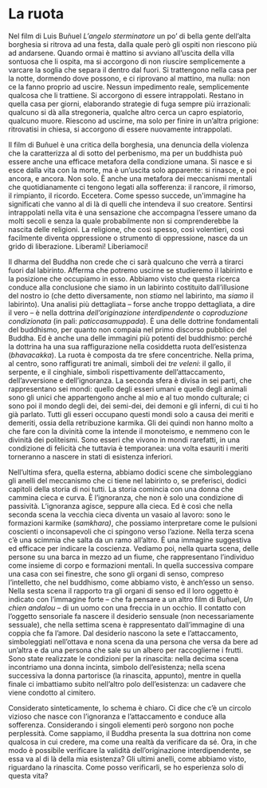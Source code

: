 # La ruota

Nel film di Luis Buñuel _L’angelo sterminatore_ un po’ di bella gente dell’alta borghesia si ritrova ad una festa, dalla quale però gli ospiti non riescono più ad andarsene. Quando ormai è mattino si avviano all’uscita della villa sontuosa che li ospita, ma si accorgono di non riuscire semplicemente a varcare la soglia che separa il dentro dal fuori. Si trattengono nella casa per la notte, dormendo dove possono, e ci riprovano al mattino, ma nulla: non ce la fanno proprio ad uscire. Nessun impedimento reale, semplicemente qualcosa che li trattiene. Si accorgono di essere intrappolati. Restano in quella casa per giorni, elaborando strategie di fuga sempre più irrazionali: qualcuno si dà alla stregoneria, qualche altro cerca un capro espiatorio, qualcuno muore. Riescono ad uscirne, ma solo per finire in un’altra prigione: ritrovatisi in chiesa, si accorgono di essere nuovamente intrappolati.

Il film di Buñuel è una critica della borghesia, una denuncia della violenza che la caratterizza al di sotto del perbenismo, ma per un buddhista può essere anche una efficace metafora della condizione umana. Si nasce e si esce dalla vita con la morte, ma è un’uscita solo apparente: si rinasce, e poi ancora, e ancora. Non solo. È anche una metafora dei meccanismi mentali che quotidianamente ci tengono legati alla sofferenza: il rancore, il rimorso, il rimpianto, il ricordo. Eccetera. Come spesso succede, un'immagine ha significati che vanno al di là di quelli che intendeva il suo creatore. Sentirsi intrappolati nella vita è una sensazione che accompagna l’essere umano da molti secoli e senza la quale probabilmente non si comprenderebbe la nascita delle religioni. La religione, che così spesso, così volentieri, così facilmente diventa oppressione o strumento di oppressione, nasce da un grido di liberazione. Liberami! Liberiamoci!

Il dharma del Buddha non crede che ci sarà qualcuno che verrà a tirarci fuori dal labirinto. Afferma che potremo uscirne se studieremo il labirinto e la posizione che occupiamo in esso. Abbiamo visto che questa ricerca conduce alla conclusione che siamo in un labirinto costituito dall’illusione del nostro io (che detto diversamente, non _stiamo_ nel labirinto, ma _siamo_ il labirinto). Una analisi più dettagliata – forse anche troppo dettagliata, a dire il vero – è nella dottrina _dell’originazione interdipendente_ o _coproduzione condizionata_ (in pali: _paticcasamuppada_). È una delle dottrine fondamentali del buddhismo, per quanto non compaia nel primo discorso pubblico del Buddha. Ed è anche una delle immagini più potenti del buddhismo: perché la dottrina ha una sua raffigurazione nella cosiddetta ruota dell’esistenza (_bhavacakka_). La ruota è composta da tre sfere concentriche. Nella prima, al centro, sono raffigurati tre animali, simboli dei _tre veleni_: il gallo, il serpente, e il cinghiale, simboli rispettivamente dell’attaccamento, dell’avversione e dell’ignoranza. La seconda sfera è divisa in sei parti, che rappresentano sei mondi: quello degli esseri umani e quello degli animali sono gli unici che appartengono anche al mio e al tuo mondo culturale; ci sono poi il mondo degli dei, dei semi-dei, dei demoni e gli inferni, di cui ti ho già parlato. Tutti gli esseri occupano questi mondi solo a causa dei meriti e demeriti, ossia della retribuzione karmika. Gli dei quindi non hanno molto a che fare con la divinità come la intende il monoteismo, e nemmeno con le divinità dei politeismi. Sono esseri che vivono in mondi rarefatti, in una condizione di felicità che tuttavia è temporanea: una volta esauriti i meriti torneranno a nascere in stati di esistenza inferiori.

Nell’ultima sfera, quella esterna, abbiamo dodici scene che simboleggiano gli anelli del meccanismo che ci tiene nel labirinto o, se preferisci, dodici capitoli della storia di noi tutti. La storia comincia con una donna che cammina cieca e curva. È l’ignoranza, che non è solo una condizione di passività. L’ignoranza agisce, seppure alla cieca. Ed è così che nella seconda scena la vecchia cieca diventa un vasaio al lavoro: sono le formazioni karmike (_samkhara)_, che possiamo interpretare come le pulsioni coscienti o inconsapevoli che ci spingono verso l’azione. Nella terza scena c’è una scimmia che salta da un ramo all’altro. È una immagine suggestiva ed efficace per indicare la coscienza. Vediamo poi, nella quarta scena, delle persone su una barca in mezzo ad un fiume, che rappresentano l’individuo come insieme di corpo e formazioni mentali. In quella successiva compare una casa con sei finestre, che sono gli organi di senso, compreso l’intelletto, che nel buddhismo, come abbiamo visto, è anch’esso un senso. Nella sesta scena il rapporto tra gli organi di senso ed il loro oggetto è indicato con l’immagine forte – che fa pensare a un altro film di Buñuel, _Un chien andalou_ – di un uomo con una freccia in un occhio. Il contatto con l’oggetto sensoriale fa nascere il desiderio sensuale (non necessariamente sessuale), che nella settima scena è rappresentato dall’immagine di una coppia che fa l’amore. Dal desiderio nascono la sete e l’attaccamento, simboleggiati nell’ottava e nona scena da una persona che versa da bere ad un’altra e da una persona che sale su un albero per raccoglierne i frutti. Sono state realizzate le condizioni per la rinascita: nella decima scena incontriamo una donna incinta, simbolo dell’esistenza; nella scena successiva la donna partorisce (la rinascita, appunto), mentre in quella finale ci imbattiamo subito nell’altro polo dell’esistenza: un cadavere che viene condotto al cimitero.

Considerato sinteticamente, lo schema è chiaro. Ci dice che c’è un circolo vizioso che nasce con l’ignoranza e l’attaccamento e conduce alla sofferenza. Considerando i singoli elementi però sorgono non poche perplessità. Come sappiamo, il Buddha presenta la sua dottrina non come qualcosa in cui credere, ma come una realtà da verificare da sé. Ora, in che modo è possibile verificare la validità dell’originazione interdipendente, se essa va al di là della mia esistenza? Gli ultimi anelli, come abbiamo visto, riguardano la rinascita. Come posso verificarli, se ho esperienza solo di questa vita?

